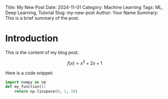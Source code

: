 Title: My New Post
Date: 2024-11-01
Category: Machine Learning
Tags: ML, Deep Learning, Tutorial
Slug: my-new-post
Author: Your Name
Summary: This is a brief summary of the post.

# Introduction

This is the content of my blog post.

$$ f(x) = x^2 + 2x + 1 $$

Here is a code snippet:

```python
import numpy as np
def my_function():
    return np.linspace(0, 1, 10)
```
